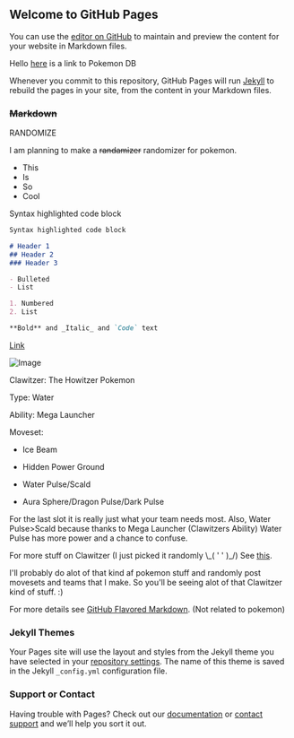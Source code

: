 <script src="https://code.jquery.com/jquery-3.2.1.min.js"></script>
<script>$.fn.randomize = function(selector){
    var $elems = selector ? $(this).find(selector) : $(this).children(),
        $parents = $elems.parent();

    $parents.each(function(){
        $(this).children(selector).sort(function(){
            return Math.round(Math.random()) - 0.5;
        // }). remove().appendTo(this); // 2014-05-24: Removed `random` but leaving for reference. See notes under 'ANOTHER EDIT'
        }).detach().appendTo(this);
    });

    return this;
};
$( "#target" ).click(function() {
  alert( "Handler for .click() called." );
});
$('ul').randomize();
</script>
 
<div id="text"></div>

## Welcome to GitHub Pages

You can use the [editor on GitHub](https://github.com/CyberRyder/randomizer/edit/master/README.md) to maintain and preview the content for your website in Markdown files.

Hello [here](https://pokemondb.net/news/260/new-sword-shield-trailer-reveals-galarian-forms-and-rivals#news-continue) is a link to Pokemon DB

Whenever you commit to this repository, GitHub Pages will run [Jekyll](https://jekyllrb.com/) to rebuild the pages in your site, from the content in your Markdown files.

### ~~Markdown~~ 

<div id="target">RANDOMIZE</div>


I am planning to make a ~~randamizer~~ randomizer for pokemon.
- This
- Is
- So
- Cool


Syntax highlighted code block

```markdown
Syntax highlighted code block

# Header 1
## Header 2
### Header 3

- Bulleted
- List

1. Numbered
2. List

**Bold** and _Italic_ and `Code` text

```

[Link](url)

![Image](https://img.pokemondb.net/artwork/vector/clawitzer.png)

Clawitzer: The Howitzer Pokemon

Type: Water

Ability: Mega Launcher

Moveset:

- Ice Beam

- Hidden Power Ground

- Water Pulse/Scald

- Aura Sphere/Dragon Pulse/Dark Pulse

For the last slot it is really just what your team needs most. Also, Water Pulse>Scald because thanks to Mega Launcher (Clawitzers Ability) Water Pulse has more power and a chance to confuse.

For more stuff on Clawitzer (I just picked it randomly \\\_( ' ' )\_/) See [this](https://pokemondb.net/pokedex/clawitzer).

I'll probably do alot of that kind af pokemon stuff and randomly post movesets and teams that I make. So you'll be seeing alot of that Clawitzer kind of stuff. :)

For more details see [GitHub Flavored Markdown](https://guides.github.com/features/mastering-markdown/). (Not related to pokemon)

### Jekyll Themes

Your Pages site will use the layout and styles from the Jekyll theme you have selected in your [repository settings](https://github.com/CyberRyder/randomizer/settings). The name of this theme is saved in the Jekyll `_config.yml` configuration file.

### Support or Contact

Having trouble with Pages? Check out our [documentation](https://help.github.com/categories/github-pages-basics/) or [contact support](https://github.com/contact) and we’ll help you sort it out.
